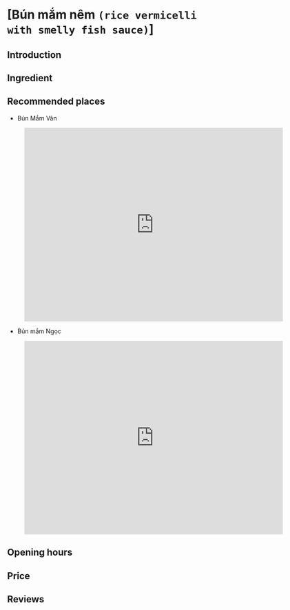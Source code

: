 # [Bún mắm nêm `(rice vermicelli with smelly fish sauce)`]

## Introduction

## Ingredient

## Recommended places
 - Bún Mắm Vân
<figure class="map-container">
  <iframe src="https://www.google.com/maps/embed?pb=!1m18!1m12!1m3!1d3833.9744614482315!2d108.216984!3d16.066815!2m3!1f0!2f0!3f0!3m2!1i1024!2i768!4f13.1!3m3!1m2!1s0x31421835020a482b%3A0x5372477aae4ddd00!2zQsO6biBN4bqvbSBWw6Ju!5e0!3m2!1sen!2s!4v1687629176505!5m2!1sen!2s" width="600" height="450" style="border:0;" allowfullscreen="" loading="lazy" referrerpolicy="no-referrer-when-downgrade"></iframe>
</figure>

 - Bún mắm Ngọc
<figure class="map-container">
	<iframe src="https://www.google.com/maps/embed?pb=!1m18!1m12!1m3!1d3833.9786041789284!2d108.21462367520887!3d16.066600039508145!2m3!1f0!2f0!3f0!3m2!1i1024!2i768!4f13.1!3m3!1m2!1s0x314218351d1e329b%3A0x3ca7079eaba9556d!2zQsO6biBt4bqvbSBOZ-G7jWM!5e0!3m2!1sen!2s!4v1687629278391!5m2!1sen!2s" width="600" height="450" style="border:0;" allowfullscreen="" loading="lazy" referrerpolicy="no-referrer-when-downgrade"></iframe>
</figure>

## Opening hours

## Price

## Reviews
